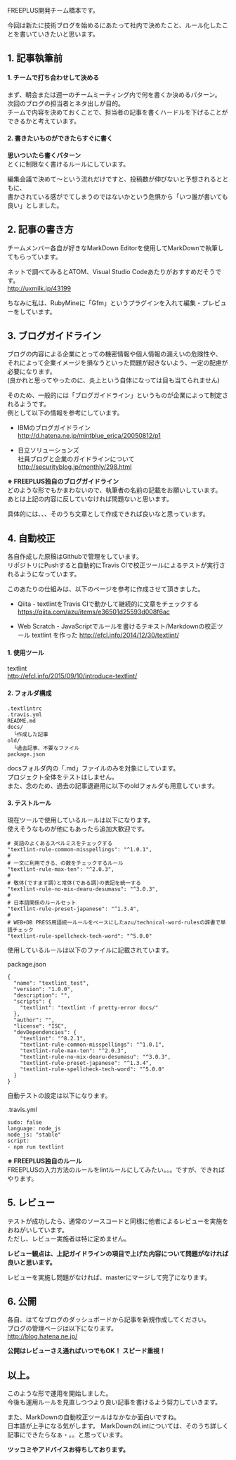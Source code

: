 FREEPLUS開発チーム橋本です。

今回は新たに技術ブログを始めるにあたって社内で決めたこと、ルール化したことを書いていきたいと思います。  


## 1. 記事執筆前  

#### 1. チームで打ち合わせして決める  
まず、朝会または週一のチームミーティング内で何を書くか決めるパターン。  
次回のブログの担当者とネタ出しが目的。  
チームで内容を決めておくことで、担当者の記事を書くハードルを下げることができるかと考えています。  

#### 2. 書きたいものができたらすぐに書く  
**思いついたら書くパターン**  
とくに制限なく書けるルールにしています。  

編集会議で決めて〜という流れだけですと、投稿数が伸びないと予想されるとともに、  
書かされている感がでてしまうのではないかという危惧から「いつ誰が書いても良い」としました。  

## 2. 記事の書き方  
チームメンバー各自が好きなMarkDown Editorを使用してMarkDownで執筆してもらっています。  

ネットで調べてみるとATOM、Visual Studio Codeあたりがおすすめだそうです。  
http://uxmilk.jp/43199  

ちなみに私は、RubyMineに「Gfm」というプラグインを入れて編集・プレビューをしています。  

## 3. ブログガイドライン  
ブログの内容による企業にとっての機密情報や個人情報の漏えいの危険性や、  
それによって企業イメージを損なうといった問題が起きないよう、一定の配慮が必要になります。  
(良かれと思ってやったのに、炎上という自体になっては目も当てられません)

そのため、一般的には「ブログガイドライン」というものが企業によって制定されるようです。  
例として以下の情報を参考にしています。  

- IBMのブログガイドライン  
http://d.hatena.ne.jp/mintblue_erica/20050812/p1  

- 日立ソリューションズ  
社員ブログと企業のガイドラインについて  
http://securityblog.jp/monthly/298.html  

**※ FREEPLUS独自のブログガイドライン**   
どのような形でもかまわないので、執筆者の名前の記載をお願いしています。  
あとは上記の内容に反していなければ問題ないと思います。    

具体的には、、、そのうち文章として作成できれば良いなと思っています。  

## 4. 自動校正  
各自作成した原稿はGithubで管理をしています。  
リポジトリにPushすると自動的にTravis CIで校正ツールによるテストが実行されるようになっています。  

このあたりの仕組みは、以下のページを参考に作成させて頂きました。

- Qiita - textlintをTravis CIで動かして継続的に文章をチェックする
https://qiita.com/azu/items/e36501d25593d008f6ac  

- Web Scratch - JavaScriptでルールを書けるテキスト/Markdownの校正ツール textlint を作った
http://efcl.info/2014/12/30/textlint/  

#### 1. 使用ツール  
textlint  
http://efcl.info/2015/09/10/introduce-textlint/  

#### 2. フォルダ構成  
  ````
  .textlintrc  
  .travis.yml  
  README.md  
  docs/  
    └作成した記事  
  old/  
    └過去記事、不要なファイル  
  package.json  
  ````
  docsフォルダ内の「.md」ファイルのみを対象にしています。  
  プロジェクト全体をテストはしません。  
  また、念のため、過去の記事退避用に以下のoldフォルダも用意しています。  

#### 3. テストルール  
現在ツールで使用しているルールは以下になります。  
使えそうなものが他にもあったら追加大歓迎です。  

````
# 英語のよくあるスペルミスをチェックする  
"textlint-rule-common-misspellings": "^1.0.1",  
#
# 一文に利用できる、の数をチェックするルール  
"textlint-rule-max-ten": "^2.0.3",  
#
# 敬体(ですます調)と常体(である調)の表記を統一する  
"textlint-rule-no-mix-dearu-desumasu": "^3.0.3",  
#
# 日本語関係のルールセット  
"textlint-rule-preset-japanese": "^1.3.4",  
#
# WEB+DB PRESS用語統一ルールをベースにしたazu/technical-word-rulesの辞書で単語チェック  
"textlint-rule-spellcheck-tech-word": "^5.0.0"  
````

使用しているルールは以下のファイルに記載されています。  

package.json  
````
{
  "name": "textlint_test",  
  "version": "1.0.0",  
  "description": "",  
  "scripts": {  
    "textlint": "textlint -f pretty-error docs/"  
  },  
  "author": "",  
  "license": "ISC",  
  "devDependencies": {  
    "textlint": "^8.2.1",  
    "textlint-rule-common-misspellings": "^1.0.1",  
    "textlint-rule-max-ten": "^2.0.3",  
    "textlint-rule-no-mix-dearu-desumasu": "^3.0.3",  
    "textlint-rule-preset-japanese": "^1.3.4",  
    "textlint-rule-spellcheck-tech-word": "^5.0.0"  
  }  
}  
````

自動テストの設定は以下になります。  

.travis.yml  
````
sudo: false  
language: node_js  
node_js: "stable"  
script:  
- npm run textlint  
````


**※ FREEPLUS独自のルール**    
FREEPLUSの入力方法のルールをlintルールにしてみたい。。。ですが、できればやります。  

## 5. レビュー  
テストが成功したら、通常のソースコードと同様に他者によるレビューを実施をおねがいしています。    
ただし、レビュー実施者は特に定めません。  

**レビュー観点は、上記ガイドラインの項目で上げた内容について問題がなければ良いと思います。**  

レビューを実施し問題がなければ、masterにマージして完了になります。  


## 6. 公開  
各自、はてなブログのダッシュボードから記事を新規作成してください。  
ブログの管理ページは以下になります。  
http://blog.hatena.ne.jp/  

**公開はレビューさえ通ればいつでもOK！ スピード重視！**  

## 以上。  
このような形で運用を開始しました。  
今後も運用ルールを見直しつつより良い記事を書けるよう努力していきます。  

また、MarkDownの自動校正ツールはなかなか面白いですね。  
日本語が上手になる気がします。
MarkDownのLintについては、そのうち詳しく記事にできたらなぁ・。。と思っています。

**ツッコミやアドバイスお待ちしております。**  



